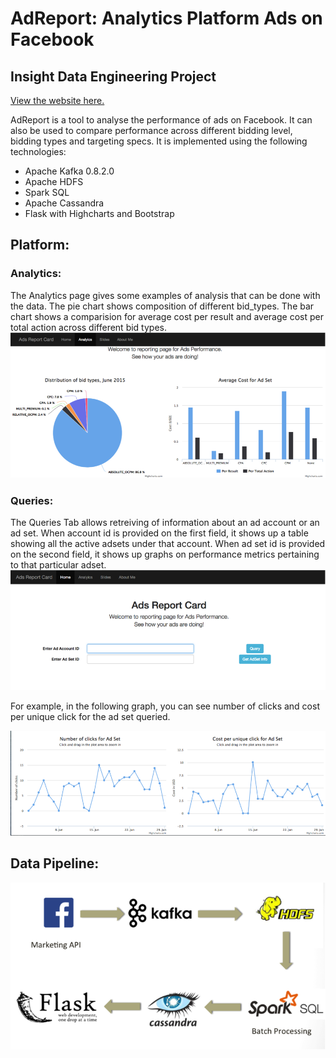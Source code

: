 # AdReport: Analytics Platform Ads on Facebook 
## Insight Data Engineering Project

[View the website here.](http://52.25.86.7:5000/cassandra_test#home)

AdReport is a tool to analyse the performance of ads on Facebook. It can also be used to compare performance across different bidding level, bidding types and targeting specs. It is implemented using the following technologies:

* Apache Kafka 0.8.2.0
* Apache HDFS
* Spark SQL
* Apache Cassandra
* Flask with Highcharts and Bootstrap 

## Platform:
### Analytics:
The Analytics page gives some examples of analysis that can be done with the data. The pie chart shows composition of different bid_types. The bar chart shows a comparision for average cost per result and average cost per total action across different bid types.
![GitHub Logo](/Images/ss1.png)

### Queries:
The Queries Tab allows retreiving of information about an ad account or an ad set. When account id is provided on the first field, it shows up a table showing all the active adsets under that account. When ad set id is provided on the second field, it shows up graphs on performance metrics pertaining to that particular adset.
![GitHub Logo](/Images/ss3.png)

For example, in the following graph, you can see number of clicks and cost per unique click for the ad set queried. 

![GitHub Logo](/Images/ss2.png)

## Data Pipeline:
![GitHub Logo](/Images/ss4.png)


